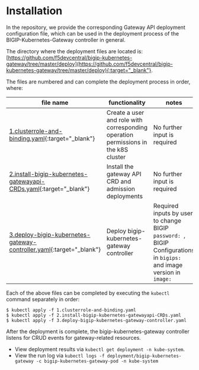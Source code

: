 # Installation

In the repository, we provide the corresponding Gateway API deployment configuration file, which can be used in the deployment process of the BIGIP-Kubernetes-Gateway controller in general.

The directory where the deployment files are located is: 
[https://github.com/f5devcentral/bigip-kubernetes-gateway/tree/master/deploy](https://github.com/f5devcentral/bigip-kubernetes-gateway/tree/master/deploy){:target="_blank"}.

The files are numbered and can complete the deployment process in order, where:

|file name | functionality | notes |
| --- | --- | -- |
| [1.clusterrole-and-binding.yaml](https://github.com/f5devcentral/bigip-kubernetes-gateway/blob/master/deploy/1.clusterrole-and-binding.yaml){:target="_blank"} | Create a user and role with corresponding operation permissions in the k8S cluster | No further input is required |
| [2.install-bigip-kubernetes-gatewayapi-CRDs.yaml](https://github.com/f5devcentral/bigip-kubernetes-gateway/blob/master/deploy/2.install-bigip-kubernetes-gatewayapi-CRDs.yaml){:target="_blank"} | Install the gateway API CRD and admission deployments | No further input is required |
| [3.deploy-bigip-kubernetes-gateway-controller.yaml](https://github.com/f5devcentral/bigip-kubernetes-gateway/blob/master/deploy/3.deploy-bigip-kubernetes-gateway-controller.yaml){:target="_blank"} | Deploy bigip-kubernetes-gateway controller | Required inputs by user to change BIGIP `password: `, BIGIP Configurations in `bigips: ` and image version in `image: ` |

Each of the above files can be completed by executing the `kubectl` command separately in order:

```shell
$ kubectl apply -f 1.clusterrole-and-binding.yaml
$ kubectl apply -f 2.install-bigip-kubernetes-gatewayapi-CRDs.yaml
$ kubectl apply -f 3.deploy-bigip-kubernetes-gateway-controller.yaml
```


After the deployment is complete, the bigip-kubernetes-gateway controller listens for CRUD events for gateway-related resources.

* View deployment results via `kubectl get deployment -n kube-system`.
* View the run log via `kubectl logs -f deployment/bigip-kubernetes-gateway -c bigip-kubernetes-gateway-pod -n kube-system`